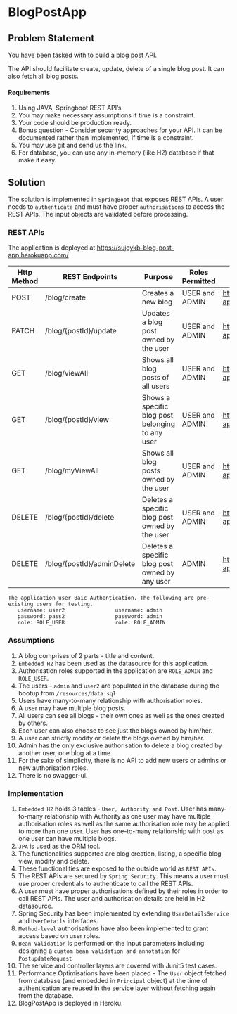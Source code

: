 # BlogPostApp

## Problem Statement
You have been tasked with to build a blog post API.

The API should facilitate create, update, delete of a single blog post. It can also fetch all blog posts.

#### Requirements

1. Using JAVA, Springboot REST API’s.
2. You may make necessary assumptions if time is a constraint.
3. Your code should be production ready.
4. Bonus question - Consider security approaches for your API. It can be documented rather than implemented, if time is a constraint.
5. You may use git and send us the link.
6. For database, you can use any in-memory  (like H2) database if that make it easy.

## Solution
The solution is implemented in  ``SpringBoot`` that exposes REST APIs. A user needs to ``authenticate`` and must have proper ``authorisations`` to access the REST APIs. The input objects are validated before processing.

### REST APIs

The application is deployed at https://sujoykb-blog-post-app.herokuapp.com/

Http Method | REST Endpoints                                   | Purpose                               | Roles Permitted | Heroku Endpoint                                                  | 
-------------  |--------------------------------------------------|---------------------------------------|-----------------|------------------------------------------------------------------|
POST  | /blog/create                                     | Creates a new blog                    | USER and ADMIN  | https://sujoykb-blog-post-app.herokuapp.com/blog/create          |
PATCH| /blog/{postId}/update                            | Updates a blog post owned by the user | USER and ADMIN  | https://sujoykb-blog-post-app.herokuapp.com/blog/{postId}/update |
GET | /blog/viewAll                                     | Shows all blog posts of all users                | USER and ADMIN    | https://sujoykb-blog-post-app.herokuapp.com/blog/viewAll         | 
GET| /blog/{postId}/view                              | Shows a specific blog post belonging to any user | USER and ADMIN                        | https://sujoykb-blog-post-app.herokuapp.com/blog/{postId}/view 
GET| /blog/myViewAll                                  | Shows all blog posts owned by the user           | USER and ADMIN                        | https://sujoykb-blog-post-app.herokuapp.com/blog/myViewAll       | 
DELETE| /blog/{postId}/delete                            | Deletes a specific blog post owned by the user   | USER and ADMIN                        | https://sujoykb-blog-post-app.herokuapp.com/blog/{postId}/delete |
DELETE| /blog/{postId}/adminDelete                       | Deletes a specific blog post owned by any user   | ADMIN                                 | https://sujoykb-blog-post-app.herokuapp.com/blog/adminDelete     |

```
The application user Baic Authentication. The following are pre-existing users for testing.
   username: user2                username: admin
   password: pass2                password: admin
   role: ROLE_USER                role: ROLE_ADMIN
```

### Assumptions
1. A blog comprises of 2 parts - title and content.
2. ``Embedded H2`` has been used as the datasource for this application.
3. Authorisation roles supported in the application are ``ROLE_ADMIN`` and ``ROLE_USER``.
4. The users - ``admin`` and ``user2`` are populated in the database during the bootup from ``/resources/data.sql``
5. Users have many-to-many relationship with authorisation roles.
6. A user may have multiple blog posts.
7. All users can see all blogs - their own ones as well as the ones created by others.
8. Each user can also choose to see just the blogs owned by him/her.
9. A user can strictly modify or delete the blogs owned by him/her.
10. Admin has the only exclusive authorisation to delete a blog created by another user, one blog at a time.
11. For the sake of simplicity, there is no API to add new users or admins or new authorisation roles.
12. There is no swagger-ui.

### Implementation
1. ``Embedded H2`` holds 3 tables - ``User, Authority and Post``. User has many-to-many relationship with Authority as one user may have multiple authorisation roles as well as the same authorisation role may be applied to more than one user. User has one-to-many relationship with post as one user can have multiple blogs.
2. ``JPA`` is used as the ORM tool.
3. The functionalities supported are blog creation, listing, a specific blog view, modify and delete.
4. These functionalities are exposed to the outside world as ``REST APIs``.
5. The REST APIs are secured by ``Spring Security``. This means a user must use proper credentials to authenticate to call the REST APIs.
6. A user must have proper authorisations defined by their roles in order to call REST APIs. The user and authorisation details are held in H2 datasource.
7. Spring Security has been implemented by extending ``UserDetailsService`` and ``UserDetails`` interfaces.
8. ``Method-level`` authorisations have also been implemented to grant access based on user roles.
9. ``Bean Validation`` is performed on the input parameters including designing a ``cuatom bean validation and annotation`` for ``PostupdateRequest``
10. The service and controller layers are covered with Junit5 test cases.
11. Performance Optimisations have been placed - The ``User`` object fetched from database (and embedded in ``Principal`` object) at the time of authentication are reused in the service layer without fetching again from the database.
12. BlogPostApp is deployed in Heroku.

